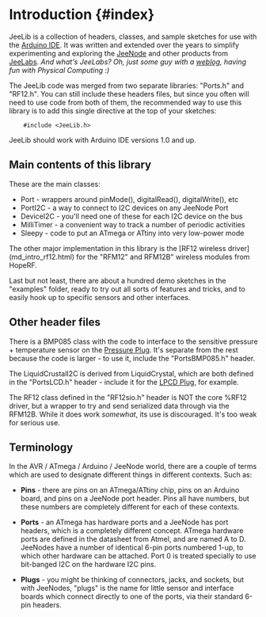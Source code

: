 Introduction	 {#index}
============

JeeLib is a collection of headers, classes, and sample sketches for use with
the [Arduino IDE][AI]. It was written and extended over the years to simplify
experimenting and exploring the [JeeNode][JN] and other products from
[JeeLabs][JL]. *And what's JeeLabs? Oh, just some guy with a [weblog][WL],
having fun with Physical Computing :)*

The JeeLib code was merged from two separate libraries: "Ports.h" and "RF12.h".
You can still include these headers files, but since you often will need to
use code from both of them, the recommended way to use this library is to add
this single directive at the top of your sketches:

		#include <JeeLib.h>

JeeLib should work with Arduino IDE versions 1.0 and up.

Main contents of this library
-----------------------------

These are the main classes:

* Port - wrappers around pinMode(), digitalRead(), digitalWrite(), etc
* PortI2C - a way to connect to I2C devices on any JeeNode Port
* DeviceI2C - you'll need one of these for each I2C device on the bus
* MilliTimer - a convenient way to track a number of periodic activities
* Sleepy - code to put an ATmega or ATtiny into very low-power mode

The other major implementation in this library is the [RF12 wireless driver]
(md_intro_rf12.html) for the "RFM12" and RFM12B" wireless modules from HopeRF.

Last but not least, there are about a hundred demo sketches in the "examples"
folder, ready to try out all sorts of features and tricks, and to easily hook
up to specific sensors and other interfaces.

Other header files
------------------

There is a BMP085 class with the code to interface to the sensitive pressure +
temperature sensor on the [Pressure Plug][PP]. It's separate from the rest
because the code is larger - to use it, include the "PortsBMP085.h" header.

The LiquidCrustalI2C is derived from LiquidCrystal, which are both defined in
the "PortsLCD.h" header - include it for the [LPCD Plug][LP], for example.

The RF12 class defined in the "RF12sio.h" header is NOT the core %RF12 driver,
but a wrapper to try and send serialized data through via the RFM12B. While it
does work _somewhat_, its use is discouraged. It's too weak for serious use.

Terminology
-----------

In the AVR / ATmega / Arduino / JeeNode world, there are a couple of terms
which are used to designate different things in different contexts. Such as:

* **Pins** - there are pins on an ATmega/ATtiny chip, pins on an Arduino
	board, and pins on a JeeNode port header. Pins all have numbers, but these
	numbers are completely different for each of these contexts.

* **Ports** - an ATmega has hardware ports and a JeeNode has port headers,
	which is a completely different concept. ATmega hardware ports are defined
	in the datasheet from Atmel, and are named A to D. JeeNodes have a number of
	identical 6-pin ports numbered 1-up, to which other hardware can be attached.
	Port 0 is treated specially to use bit-banged I2C on the hardware I2C pins.

* **Plugs** - you might be thinking of connectors, jacks, and sockets, but with
	JeeNodes, "plugs" is the name for little sensor and interface boards which
	connect directly to one of the ports, via their standard 6-pin headers.


[JN]: http://jeelabs.net/projects/hardware/wiki/JeeNode
[JL]: http://jeelabs.com/
[WL]: http://jeelabs.org/
[AI]: http://www.arduino.cc
[LP]: http://jeelabs.net/projects/hardware/wiki/LCD_Plug
[PP]: http://jeelabs.net/projects/hardware/wiki/Pressure_Plug
